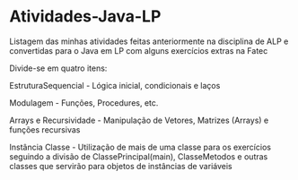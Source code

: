 # Atividades-Java-LP

<p> Listagem das minhas atividades feitas anteriormente na disciplina de ALP e convertidas para o Java em LP com alguns exercícios extras na Fatec </p>
<p> Divide-se em quatro itens: </p>
<p> EstruturaSequencial - Lógica inicial, condicionais e laços </p>
<p> Modulagem - Funções, Procedures, etc. </p>
<p> Arrays e Recursividade - Manipulação de Vetores, Matrizes (Arrays) e funções recursivas </p>
<p> Instância Classe - Utilização de mais de uma classe para os exercícios seguindo a divisão de ClassePrincipal(main), ClasseMetodos e outras classes que servirão para objetos de instâncias de variáveis </p>
